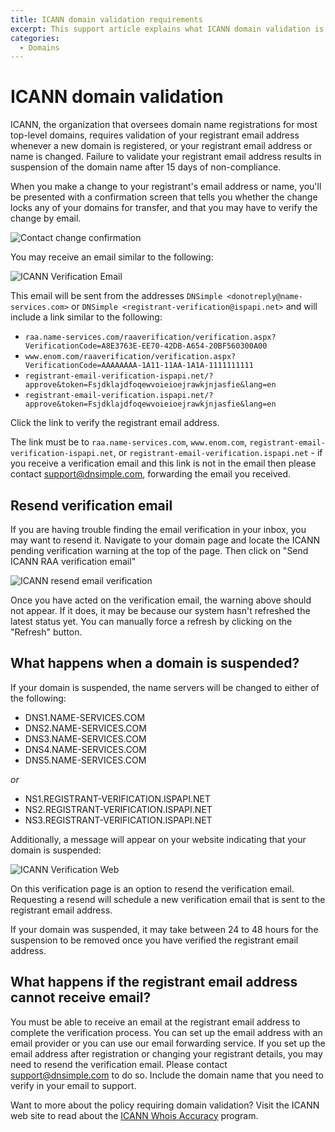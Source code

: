 ```yaml
---
title: ICANN domain validation requirements
excerpt: This support article explains what ICANN domain validation is and how to ensure that your domain name is not suspended by ICANN due to non-validation.
categories:
  - Domains
---
```


# ICANN domain validation

ICANN, the organization that oversees domain name registrations for most top-level domains, requires validation of your registrant email address whenever a new domain is registered, or your registrant email address or name is changed. Failure to validate your registrant email address results in suspension of the domain name after 15 days of non-compliance.

When you make a change to your registrant's email address or name, you'll be presented with a confirmation screen that tells you whether the change locks any of your domains for transfer, and that you may have to verify the change by email.

![Contact change confirmation](/files/contact-change.png)

You may receive an email similar to the following:

![ICANN Verification Email](/files/icann-verification-email.png)

This email will be sent from the addresses `DNSimple <donotreply@name-services.com>` or `DNSimple <registrant-verification@ispapi.net>` and will include a link similar to the following:
- `raa.name-services.com/raaverification/verification.aspx?VerificationCode=A8E3763E-EE70-42DB-A654-20BF560300A00`
- `www.enom.com/raaverification/verification.aspx?VerificationCode=AAAAAAAA-1A11-11AA-1A1A-1111111111`
- `registrant-email-verification-ispapi.net/?approve&token=Fsjdklajdfoqewvoieioejrawkjnjasfie&lang=en`
- `registrant-email-verification.ispapi.net/?approve&token=Fsjdklajdfoqewvoieioejrawkjnjasfie&lang=en`

Click the link to verify the registrant email address.

The link must be to `raa.name-services.com`, `www.enom.com`, `registrant-email-verification-ispapi.net`, or `registrant-email-verification.ispapi.net` - if you receive a verification email and this link is not in the email then please contact support@dnsimple.com, forwarding the email you received.

## Resend verification email

If you are having trouble finding the email verification in your inbox, you may want to resend it. Navigate to your domain page and locate the ICANN pending verification warning at the top of the page. Then click on "Send ICANN RAA verification email"

![ICANN resend email verification](/files/raa-resend-email-verification.png)

Once you have acted on the verification email, the warning above should not appear. If it does, it may be because our system hasn't refreshed the latest status yet. You can manually force a refresh by clicking on the "Refresh" button.

## What happens when a domain is suspended?

If your domain is suspended, the name servers will be changed to either of the following:

- DNS1.NAME-SERVICES.COM
- DNS2.NAME-SERVICES.COM
- DNS3.NAME-SERVICES.COM
- DNS4.NAME-SERVICES.COM
- DNS5.NAME-SERVICES.COM

_or_

- NS1.REGISTRANT-VERIFICATION.ISPAPI.NET
- NS2.REGISTRANT-VERIFICATION.ISPAPI.NET
- NS3.REGISTRANT-VERIFICATION.ISPAPI.NET

Additionally, a message will appear on your website indicating that your domain is suspended:

![ICANN Verification Web](/files/icann-verification-web.png)

On this verification page is an option to resend the verification email. Requesting a resend will schedule a new verification email that is sent to the registrant email address.

<note>
If your domain was suspended, it may take between 24 to 48 hours for the suspension to be removed once you have verified the registrant email address.
</note>

## What happens if the registrant email address cannot receive email?

You must be able to receive an email at the registrant email address to complete the verification process. You can set up the email address with an email provider or you can use our email forwarding service. If you set up the email address after registration or changing your registrant details, you may need to resend the verification email. Please contact support@dnsimple.com to do so. Include the domain name that you need to verify in your email to support.

Want to more about the policy requiring domain validation? Visit the ICANN web site to read about the [ICANN Whois Accuracy](https://www.icann.org/resources/pages/approved-with-specs-2013-09-17-en#whois-accuracy) program.
